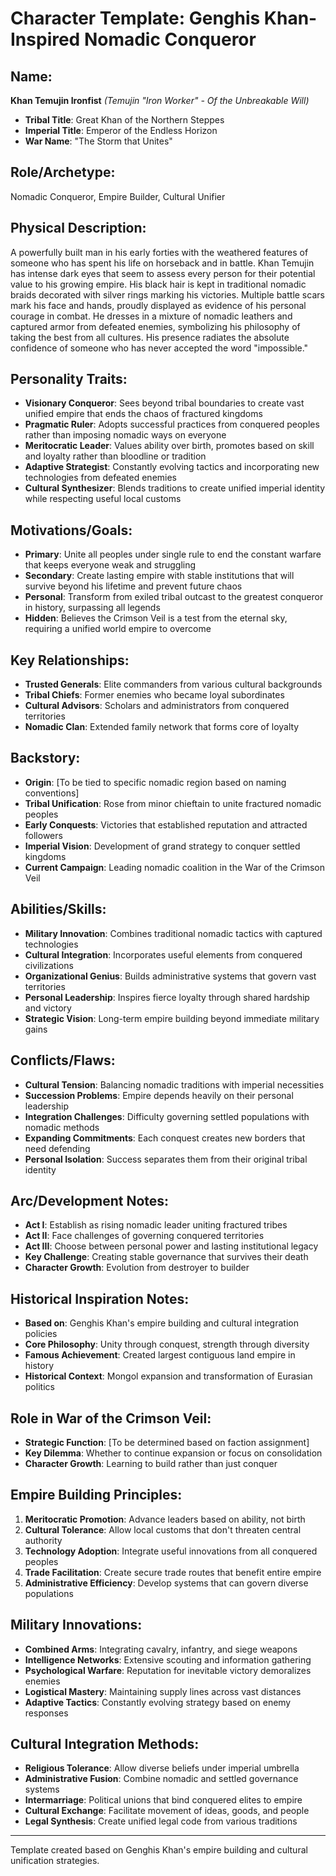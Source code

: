 # Character Template: Genghis Khan-Inspired Nomadic Conqueror

## Name:
**Khan Temujin Ironfist** *(Temujin "Iron Worker" - Of the Unbreakable Will)*
- **Tribal Title**: Great Khan of the Northern Steppes
- **Imperial Title**: Emperor of the Endless Horizon
- **War Name**: "The Storm that Unites"

## Role/Archetype:
Nomadic Conqueror, Empire Builder, Cultural Unifier

## Physical Description:
A powerfully built man in his early forties with the weathered features of someone who has spent his life on horseback and in battle. Khan Temujin has intense dark eyes that seem to assess every person for their potential value to his growing empire. His black hair is kept in traditional nomadic braids decorated with silver rings marking his victories. Multiple battle scars mark his face and hands, proudly displayed as evidence of his personal courage in combat. He dresses in a mixture of nomadic leathers and captured armor from defeated enemies, symbolizing his philosophy of taking the best from all cultures. His presence radiates the absolute confidence of someone who has never accepted the word "impossible."

## Personality Traits:
- **Visionary Conqueror**: Sees beyond tribal boundaries to create vast unified empire that ends the chaos of fractured kingdoms
- **Pragmatic Ruler**: Adopts successful practices from conquered peoples rather than imposing nomadic ways on everyone
- **Meritocratic Leader**: Values ability over birth, promotes based on skill and loyalty rather than bloodline or tradition
- **Adaptive Strategist**: Constantly evolving tactics and incorporating new technologies from defeated enemies
- **Cultural Synthesizer**: Blends traditions to create unified imperial identity while respecting useful local customs

## Motivations/Goals:
- **Primary**: Unite all peoples under single rule to end the constant warfare that keeps everyone weak and struggling
- **Secondary**: Create lasting empire with stable institutions that will survive beyond his lifetime and prevent future chaos
- **Personal**: Transform from exiled tribal outcast to the greatest conqueror in history, surpassing all legends
- **Hidden**: Believes the Crimson Veil is a test from the eternal sky, requiring a unified world empire to overcome

## Key Relationships:
- **Trusted Generals**: Elite commanders from various cultural backgrounds
- **Tribal Chiefs**: Former enemies who became loyal subordinates
- **Cultural Advisors**: Scholars and administrators from conquered territories
- **Nomadic Clan**: Extended family network that forms core of loyalty

## Backstory:
- **Origin**: [To be tied to specific nomadic region based on naming conventions]
- **Tribal Unification**: Rose from minor chieftain to unite fractured nomadic peoples
- **Early Conquests**: Victories that established reputation and attracted followers
- **Imperial Vision**: Development of grand strategy to conquer settled kingdoms
- **Current Campaign**: Leading nomadic coalition in the War of the Crimson Veil

## Abilities/Skills:
- **Military Innovation**: Combines traditional nomadic tactics with captured technologies
- **Cultural Integration**: Incorporates useful elements from conquered civilizations
- **Organizational Genius**: Builds administrative systems that govern vast territories
- **Personal Leadership**: Inspires fierce loyalty through shared hardship and victory
- **Strategic Vision**: Long-term empire building beyond immediate military gains

## Conflicts/Flaws:
- **Cultural Tension**: Balancing nomadic traditions with imperial necessities
- **Succession Problems**: Empire depends heavily on their personal leadership
- **Integration Challenges**: Difficulty governing settled populations with nomadic methods
- **Expanding Commitments**: Each conquest creates new borders that need defending
- **Personal Isolation**: Success separates them from their original tribal identity

## Arc/Development Notes:
- **Act I**: Establish as rising nomadic leader uniting fractured tribes
- **Act II**: Face challenges of governing conquered territories
- **Act III**: Choose between personal power and lasting institutional legacy
- **Key Challenge**: Creating stable governance that survives their death
- **Character Growth**: Evolution from destroyer to builder

## Historical Inspiration Notes:
- **Based on**: Genghis Khan's empire building and cultural integration policies
- **Core Philosophy**: Unity through conquest, strength through diversity
- **Famous Achievement**: Created largest contiguous land empire in history
- **Historical Context**: Mongol expansion and transformation of Eurasian politics

## Role in War of the Crimson Veil:
- **Strategic Function**: [To be determined based on faction assignment]
- **Key Dilemma**: Whether to continue expansion or focus on consolidation
- **Character Growth**: Learning to build rather than just conquer

## Empire Building Principles:
1. **Meritocratic Promotion**: Advance leaders based on ability, not birth
2. **Cultural Tolerance**: Allow local customs that don't threaten central authority
3. **Technology Adoption**: Integrate useful innovations from all conquered peoples
4. **Trade Facilitation**: Create secure trade routes that benefit entire empire
5. **Administrative Efficiency**: Develop systems that can govern diverse populations

## Military Innovations:
- **Combined Arms**: Integrating cavalry, infantry, and siege weapons
- **Intelligence Networks**: Extensive scouting and information gathering
- **Psychological Warfare**: Reputation for inevitable victory demoralizes enemies
- **Logistical Mastery**: Maintaining supply lines across vast distances
- **Adaptive Tactics**: Constantly evolving strategy based on enemy responses

## Cultural Integration Methods:
- **Religious Tolerance**: Allow diverse beliefs under imperial umbrella
- **Administrative Fusion**: Combine nomadic and settled governance systems
- **Intermarriage**: Political unions that bind conquered elites to empire
- **Cultural Exchange**: Facilitate movement of ideas, goods, and people
- **Legal Synthesis**: Create unified legal code from various traditions

---
Template created based on Genghis Khan's empire building and cultural unification strategies.
